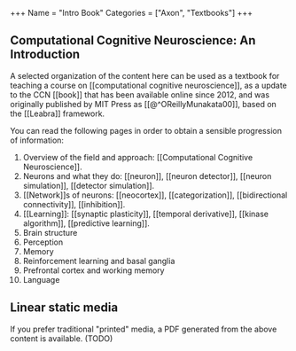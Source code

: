 +++
Name = "Intro Book"
Categories = ["Axon", "Textbooks"]
+++

## Computational Cognitive Neuroscience: An Introduction

A selected organization of the content here can be used as a textbook for teaching a course on [[computational cognitive neuroscience]], as a update to the CCN [[book]] that has been available online since 2012, and was originally published by MIT Press as [[@^OReillyMunakata00]], based on the [[Leabra]] framework.

You can read the following pages in order to obtain a sensible progression of information:

1. Overview of the field and approach: [[Computational Cognitive Neuroscience]].
2. Neurons and what they do: [[neuron]], [[neuron detector]], [[neuron simulation]], [[detector simulation]].
3. [[Network]]s of neurons: [[neocortex]], [[categorization]], [[bidirectional connectivity]], [[inhibition]].
4. [[Learning]]: [[synaptic plasticity]], [[temporal derivative]], [[kinase algorithm]], [[predictive learning]].
5. Brain structure
6. Perception
7. Memory
8. Reinforcement learning and basal ganglia
9. Prefrontal cortex and working memory
10. Language

## Linear static media

If you prefer traditional "printed" media, a PDF generated from the above content is available. (TODO)

